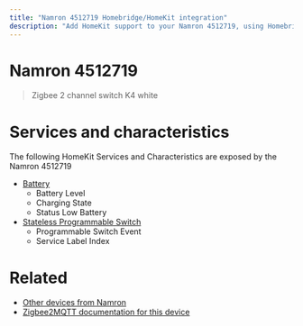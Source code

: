 ```yaml
---
title: "Namron 4512719 Homebridge/HomeKit integration"
description: "Add HomeKit support to your Namron 4512719, using Homebridge, Zigbee2MQTT and homebridge-z2m."
---
```

<!---
This file has been GENERATED using src/docgen/docgen.ts
DO NOT EDIT THIS FILE MANUALLY!
-->
# Namron 4512719
> Zigbee 2 channel switch K4 white


# Services and characteristics
The following HomeKit Services and Characteristics are exposed by
the Namron 4512719

* [Battery](../../battery.md)
  * Battery Level
  * Charging State
  * Status Low Battery
* [Stateless Programmable Switch](../../action.md)
  * Programmable Switch Event
  * Service Label Index


# Related
* [Other devices from Namron](../index.md#namron)
* [Zigbee2MQTT documentation for this device](https://www.zigbee2mqtt.io/devices/4512719.html)
